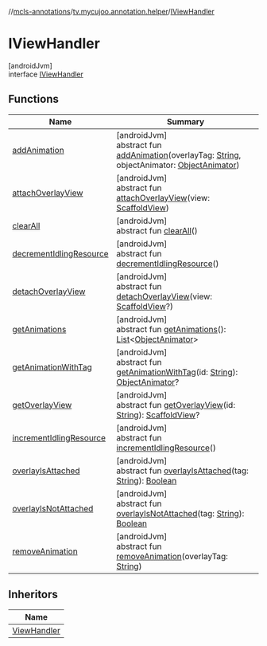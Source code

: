 //[mcls-annotations](../../../index.md)/[tv.mycujoo.annotation.helper](../index.md)/[IViewHandler](index.md)

# IViewHandler

[androidJvm]\
interface [IViewHandler](index.md)

## Functions

| Name | Summary |
|---|---|
| [addAnimation](add-animation.md) | [androidJvm]<br>abstract fun [addAnimation](add-animation.md)(overlayTag: [String](https://kotlinlang.org/api/latest/jvm/stdlib/kotlin/-string/index.html), objectAnimator: [ObjectAnimator](https://developer.android.com/reference/kotlin/android/animation/ObjectAnimator.html)) |
| [attachOverlayView](attach-overlay-view.md) | [androidJvm]<br>abstract fun [attachOverlayView](attach-overlay-view.md)(view: [ScaffoldView](../../tv.mycujoo.annotation.widget/-scaffold-view/index.md)) |
| [clearAll](clear-all.md) | [androidJvm]<br>abstract fun [clearAll](clear-all.md)() |
| [decrementIdlingResource](decrement-idling-resource.md) | [androidJvm]<br>abstract fun [decrementIdlingResource](decrement-idling-resource.md)() |
| [detachOverlayView](detach-overlay-view.md) | [androidJvm]<br>abstract fun [detachOverlayView](detach-overlay-view.md)(view: [ScaffoldView](../../tv.mycujoo.annotation.widget/-scaffold-view/index.md)?) |
| [getAnimations](get-animations.md) | [androidJvm]<br>abstract fun [getAnimations](get-animations.md)(): [List](https://kotlinlang.org/api/latest/jvm/stdlib/kotlin.collections/-list/index.html)&lt;[ObjectAnimator](https://developer.android.com/reference/kotlin/android/animation/ObjectAnimator.html)&gt; |
| [getAnimationWithTag](get-animation-with-tag.md) | [androidJvm]<br>abstract fun [getAnimationWithTag](get-animation-with-tag.md)(id: [String](https://kotlinlang.org/api/latest/jvm/stdlib/kotlin/-string/index.html)): [ObjectAnimator](https://developer.android.com/reference/kotlin/android/animation/ObjectAnimator.html)? |
| [getOverlayView](get-overlay-view.md) | [androidJvm]<br>abstract fun [getOverlayView](get-overlay-view.md)(id: [String](https://kotlinlang.org/api/latest/jvm/stdlib/kotlin/-string/index.html)): [ScaffoldView](../../tv.mycujoo.annotation.widget/-scaffold-view/index.md)? |
| [incrementIdlingResource](increment-idling-resource.md) | [androidJvm]<br>abstract fun [incrementIdlingResource](increment-idling-resource.md)() |
| [overlayIsAttached](overlay-is-attached.md) | [androidJvm]<br>abstract fun [overlayIsAttached](overlay-is-attached.md)(tag: [String](https://kotlinlang.org/api/latest/jvm/stdlib/kotlin/-string/index.html)): [Boolean](https://kotlinlang.org/api/latest/jvm/stdlib/kotlin/-boolean/index.html) |
| [overlayIsNotAttached](overlay-is-not-attached.md) | [androidJvm]<br>abstract fun [overlayIsNotAttached](overlay-is-not-attached.md)(tag: [String](https://kotlinlang.org/api/latest/jvm/stdlib/kotlin/-string/index.html)): [Boolean](https://kotlinlang.org/api/latest/jvm/stdlib/kotlin/-boolean/index.html) |
| [removeAnimation](remove-animation.md) | [androidJvm]<br>abstract fun [removeAnimation](remove-animation.md)(overlayTag: [String](https://kotlinlang.org/api/latest/jvm/stdlib/kotlin/-string/index.html)) |

## Inheritors

| Name |
|---|
| [ViewHandler](../../tv.mycujoo.annotation.manager/-view-handler/index.md) |

